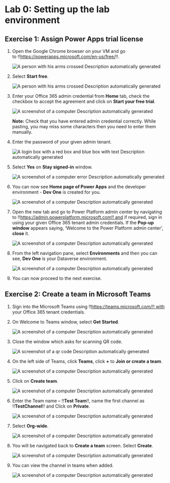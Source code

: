 # **Lab 0: Setting up the lab environment**

## **Exercise 1: Assign Power Apps trial license**

1.  Open the Google Chrome browser on your VM and go
    to !!https://powerapps.microsoft.com/en-us/free/!!.

     ![A person with his arms crossed Description automatically generated](./media/image1.png)

2.  Select **Start free**.

     ![A person with his arms crossed Description automatically generated](./media/image2.png)

3.  Enter your Office 365 admin credential from **Home** tab, check the checkbox to accept
    the agreement and click on **Start your free trial**.

     ![A screenshot of a computer Description automatically generated](./media/image3.png)

     **Note:** Check that you have entered admin credential correctly.
     While pasting, you may miss some characters then you need to enter them manually.

4.  Enter the password of your given admin tenant.

     ![A login box with a red box and blue box with text Description automatically generated](./media/image4.png)

5.  Select **Yes** on **Stay signed-in** window.

     ![A screenshot of a computer error Description automatically generated](./media/image5.png)

6.  You can now see **Home page of Power Apps** and the developer
    environment - **Dev One** is created for you.

     ![A screenshot of a computer Description automatically generated](./media/image6.png)

7.  Open the new tab and go to Power Platform admin center by navigating
    to !!https://admin.powerplatform.microsoft.com!! and
    if required, sign in using your given Office 365 tenant admin
    credentials. If the **Pop-up window** appears saying, ‘Welcome to
    the Power Platform admin center’, **close** it.

     ![A screenshot of a computer Description automatically generated](./media/image7.png)

8.  From the left navigation pane, select **Environments** and then you
    can see, **Dev One** is your Dataverse environment.

     ![A screenshot of a computer Description automatically generated](./media/image8.png)

9.  You can now proceed to the next exercise.

## **Exercise 2: Create a team in Microsoft Teams**

1.  Sign into the Microsoft Teams
    using !!https://teams.microsoft.com/!! with
    your Office 365 tenant credentials.

2.  On Welcome to Teams window, select **Get Started**.

     ![A screenshot of a computer Description automatically generated](./media/image9.png)

3.  Close the window which asks for scanning QR code.

     ![A screenshot of a qr code Description automatically generated](./media/image10.png)

4.  On the left side of Teams, click **Teams**, click **+** to **Join or
    create a team**.

     ![A screenshot of a computer Description automatically generated](./media/image11.png)

5.  Click on **Create team**.

     ![A screenshot of a computer Description automatically generated](./media/image12.png)

6.  Enter the Team name – !!**Test Team**!!,
    name the first channel as !!**TestChannel**!! and Click on **Private**.

     ![A screenshot of a computer Description automatically generated](./media/image13.png)

7.  Select **Org-wide**.

    ![A screenshot of a computer Description automatically generated](./media/image14.png)

8.  You will be navigated back to **Create a team** screen.
    Select **Create**.

    ![A screenshot of a computer Description automatically generated](./media/image15.png)

9.  You can view the channel in teams when added.

     ![A screenshot of a computer Description automatically generated](./media/image16.png)
